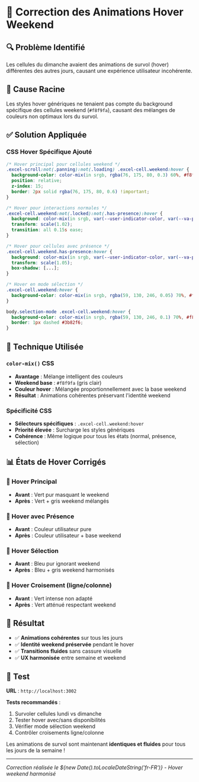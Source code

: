 # 🎯 Correction des Animations Hover Weekend

## 🔍 Problème Identifié

Les cellules du dimanche avaient des animations de survol (hover) différentes des autres jours, causant une expérience utilisateur incohérente.

## 🔧 Cause Racine

Les styles hover génériques ne tenaient pas compte du background spécifique des cellules weekend (`#f8f9fa`), causant des mélanges de couleurs non optimaux lors du survol.

## ✅ Solution Appliquée

### CSS Hover Spécifique Ajouté

```css
/* Hover principal pour cellules weekend */
.excel-scroll:not(.panning):not(.loading) .excel-cell.weekend:hover {
  background-color: color-mix(in srgb, rgba(76, 175, 80, 0.3) 60%, #f8f9fa) !important;
  position: relative;
  z-index: 15;
  border: 2px solid rgba(76, 175, 80, 0.6) !important;
}

/* Hover pour interactions normales */
.excel-cell.weekend:not(.locked):not(.has-presence):hover {
  background: color-mix(in srgb, var(--user-indicator-color, var(--va-primary)) 8%, #f8f9fa) !important;
  transform: scale(1.02);
  transition: all 0.15s ease;
}

/* Hover pour cellules avec présence */
.excel-cell.weekend.has-presence:hover {
  background: color-mix(in srgb, var(--user-indicator-color, var(--va-primary)) 12%, #f8f9fa) !important;
  transform: scale(1.05);
  box-shadow: [...];
}

/* Hover en mode sélection */
.excel-cell.weekend:hover {
  background-color: color-mix(in srgb, rgba(59, 130, 246, 0.05) 70%, #f8f9fa);
}

body.selection-mode .excel-cell.weekend:hover {
  background-color: color-mix(in srgb, rgba(59, 130, 246, 0.1) 70%, #f8f9fa) !important;
  border: 1px dashed #3b82f6;
}
```

## 🎨 Technique Utilisée

### `color-mix()` CSS
- **Avantage** : Mélange intelligent des couleurs
- **Weekend base** : `#f8f9fa` (gris clair)
- **Couleur hover** : Mélangée proportionnellement avec la base weekend
- **Résultat** : Animations cohérentes préservant l'identité weekend

### Spécificité CSS
- **Sélecteurs spécifiques** : `.excel-cell.weekend:hover`
- **Priorité élevée** : Surcharge les styles génériques
- **Cohérence** : Même logique pour tous les états (normal, présence, sélection)

## 📊 États de Hover Corrigés

### 🎯 Hover Principal
- **Avant** : Vert pur masquant le weekend
- **Après** : Vert + gris weekend mélangés

### 🤝 Hover avec Présence
- **Avant** : Couleur utilisateur pure
- **Après** : Couleur utilisateur + base weekend

### 📝 Hover Sélection
- **Avant** : Bleu pur ignorant weekend
- **Après** : Bleu + gris weekend harmonisés

### 🎪 Hover Croisement (ligne/colonne)
- **Avant** : Vert intense non adapté
- **Après** : Vert atténué respectant weekend

## 🚀 Résultat

- ✅ **Animations cohérentes** sur tous les jours
- ✅ **Identité weekend préservée** pendant le hover
- ✅ **Transitions fluides** sans cassure visuelle
- ✅ **UX harmonisée** entre semaine et weekend

## 🔧 Test

**URL** : `http://localhost:3002`

**Tests recommandés** :
1. Survoler cellules lundi vs dimanche
2. Tester hover avec/sans disponibilités
3. Vérifier mode sélection weekend
4. Contrôler croisements ligne/colonne

Les animations de survol sont maintenant **identiques et fluides** pour tous les jours de la semaine !

---

*Correction réalisée le ${new Date().toLocaleDateString('fr-FR')} - Hover weekend harmonisé*
